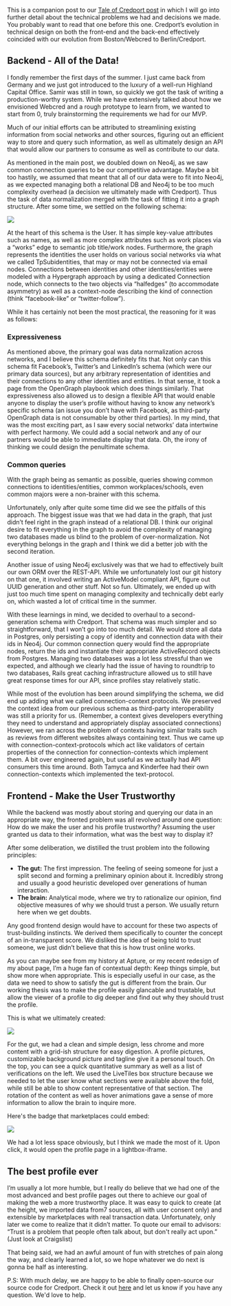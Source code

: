 This is a companion post to our [Tale of Credport post](http://nambrot.com/posts/13-the-tale-of-credport/) in which I will go into further detail about the technical problems we had and decisions we made. You probably want to read that one before this one. Credport’s evolution in technical design on both the front-end and the back-end effectively coincided with our evolution from Boston/Webcred to Berlin/Credport.

## Backend - All of the Data!

I fondly remember the first days of the summer. I just came back from Germany and we just got introduced to the luxury of a well-run Highland Capital Office. Samir was still in town, so quickly we got the task of writing a production-worthy system. While we have extensively talked about how we envisioned Webcred and a rough prototype to learn from, we wanted to start from 0, truly brainstorming the requirements we had for our MVP.

Much of our initial efforts can be attributed to streamlining existing information from social networks and other sources, figuring out an efficient way to store and query such information, as well as ultimately design an API that would allow our partners to consume as well as contribute to our data.

As mentioned in the main post, we doubled down on Neo4j, as we saw common connection queries to be our competitive advantage. Maybe a bit too hastily, we assumed that meant that all of our data were to fit into Neo4j, as we expected managing both a relational DB and Neo4j to be too much complexity overhead (a decision we ultimately made with Credport). Thus the task of data normalization merged with the task of fitting it into a graph structure. After some time, we settled on the following schema:

![](http://i.imgur.com/wMpFljB.png)

At the heart of this schema is the User. It has simple key-value attributes such as names, as well as more complex attributes such as work places via a “works” edge to semantic job title/work nodes. Furthermore, the graph represents the identities the user holds on various social networks via what we called TpSubidentities, that may or may not be connected via email nodes. Connections between identities and other identities/entities were modeled with a Hypergraph approach by using a dedicated Connection node, which connects to the two objects via “halfedges” (to accommodate asymmetry) as well as a context-node describing the kind of connection (think “facebook-like” or “twitter-follow”).

While it has certainly not been the most practical, the reasoning for it was as follows:

### Expressiveness

As mentioned above, the primary goal was data normalization across networks, and I believe this schema definitely fits that. Not only can this schema fit Facebook’s, Twitter’s and LinkedIn’s schema (which were our primary data sources), but any arbitrary representation of identities and their connections to any other identities and entities. In that sense, it took a page from the OpenGraph playbook which does things similarly. That expressiveness also allowed us to design a flexible API that would enable anyone to display the user’s profile without having to know any network’s specific schema (an issue you don’t have with Facebook, as third-party OpenGraph data is not consumable by other third parties). In my mind, that was the most exciting part, as I saw every social networks’ data intertwine with perfect harmony. We could add a social network and any of our partners would be able to immediate display that data. Oh, the irony of thinking we could design the penultimate schema.

### Common queries

With the graph being as semantic as possible, queries showing common connections to identities/entities, common workplaces/schools, even common majors were a non-brainer with this schema.

Unfortunately, only after quite some time did we see the pitfalls of this approach. The biggest issue was that we had data in the graph, that just didn’t feel right in the graph instead of a relational DB. I think our original desire to fit everything in the graph to avoid the complexity of managing two databases made us blind to the problem of over-normalization. Not everything belongs in the graph and I think we did a better job with the second iteration.

Another issue of using Neo4j exclusively was that we had to effectively built our own ORM over the REST-API. While we unfortunately lost our git history on that one, it involved writing an ActiveModel compliant API, figure out UUID generation and other stuff. Not so fun. Ultimately, we ended up with just too much time spent on managing complexity and technically debt early on, which wasted a lot of critical time in the summer.

With these learnings in mind, we decided to overhaul to a second-generation schema with Credport. That schema was much simpler and so straightforward, that I won’t go into too much detail. We would store all data in Postgres, only persisting a copy of identity and connection data with their ids in Neo4j. Our common connection query would find the appropriate nodes, return the ids and instantiate their appropriate ActiveRecord objects from Postgres. Managing two databases was a lot less stressful than we expected, and although we clearly had the issue of  having to roundtrip to two databases, Rails great caching infrastructure allowed us to still have great response times for our API, since profiles stay relatively static.

While most of the evolution has been around simplifying the schema, we did end up adding what we called connection-context protocols. We preserved the context idea from our previous schema as third-party interoperability was still a priority for us. (Remember, a context gives developers everything they need to understand and appropriately display associated connections) However, we ran across the problem of contexts having similar traits such as reviews from different
websites always containing text. Thus we came up with connection-context-protocols which act like validators of certain properties of the connection for connection-contexts which implement them. A bit over engineered again, but useful as we actually had API consumers this time around. Both Tamyca and Kinderfee had their own connection-contexts which implemented the text-protocol.


## Frontend - Make the User Trustworthy

While the backend was mostly about storing and querying our data in an appropriate way, the fronted problem was all revolved around one question: How do we make the user and his profile trustworthy? Assuming the user granted us data to their information, what was the best way to display it?

After some deliberation, we distilled the trust problem into the following principles:

- **The gut:** The first impression. The feeling of seeing someone for just a split second and forming a preliminary opinion about it. Incredibly strong and usually a good heuristic developed over generations of human interaction.
- **The brain:** Analytical mode, where we try to rationalize our opinion, find objective measures of why we should trust a person. We usually return here when we get doubts.

Any good frontend design would have to account for these two aspects of trust-building instincts. We derived them specifically to counter the concept of an in-transparent score. We disliked the idea of being told to trust someone, we just didn’t believe that this is how trust online works.

As you can maybe see from my history at Apture, or my recent redesign of my about page, I’m a huge fan of contextual depth: Keep things simple, but show more when appropriate. This is especially useful in our case, as the data we need to show to satisfy the gut is different from  the brain. Our working thesis was to make the profile easily glancable and trustable, but allow the viewer of a profile to dig deeper and find out why they should trust the profile.

This is what we ultimately created:

![](http://i.imgur.com/A9EHvxf.png)


For the gut, we had a clean and simple design, less chrome and more content with a grid-ish structure for easy digestion. A profile pictures, customizable background picture and tagline give it a personal touch. On the top, you can see a quick quantitative summary as well as a list of verifications on the left. We used the LiveTiles box structure because we needed to let the user know what sections were available above the fold, while still be able to show content representative of that section. The rotation of the content as well as hover animations gave a sense of more information to allow the brain to inquire more. 

Here's the badge that marketplaces could embed:

![](http://i.imgur.com/VNZhhjV.png)

We had a lot less space obviously, but I think we made the most of it. Upon click, it would open the profile page in a lightbox-iframe.


## The best profile ever

I’m usually a lot more humble, but I really do believe that we had one of the most advanced and best profile pages out there to achieve our goal of making the web a more trustworthy place. It was easy to quick to create (at the height, we imported data from7 sources, all with user consent only) and extensible by marketplaces with real transaction data. Unfortunately, only later we come to realize that it didn’t matter. To quote our email to advisors: “Trust is a problem that people often talk about, but don't really act upon.” (Just look at Craigslist)

That being said, we had an awful amount of fun with stretches of pain along the way, and clearly learned a lot, so we hope whatever we do next is gonna be half as interesting.

P.S: With much delay, we are happy to be able to finally open-source our source code for Credport. Check it out [here](https://github.com/nambrot/credport-open) and let us know if you have any question. We'd love to help.
